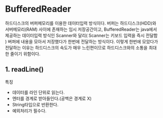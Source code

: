 # BufferedReader
하드디스크의 버퍼메모리를 이용한 데이터입력 방식이다. 버퍼는 하드디스크(HDD)와 서버메모리(RAM) 사이에 존재하는 임시 저장공간이고, BufferedReader는 java에서 제공하는 데이터입력 방식인 Scanner와 달리( Scanner는 키보드 입력을 즉시 전달함 ) 버퍼에 내용을 모아서 저장했다가 한번에 전달하는 방식이다. 이렇게 한번에 모았다가 전달하는 이유는 하드디스크의 속도가 매우 느린편이므로 하드디스크와의 소통을 최대한 줄이기 위함이다.

## 1. readLine()
특징
 - 데이터를 라인 단위로 읽는다.
 - 엔터를 경계로 받아들인다.(공백은 경계로 X)
 - String타입으로 반환한다.
 - 예외처리가 필수다.